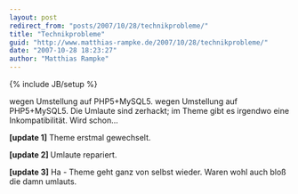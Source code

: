 ```yaml
---
layout: post
redirect_from: "posts/2007/10/28/technikprobleme/"
title: "Technikprobleme"
guid: "http://www.matthias-rampke.de/2007/10/28/technikprobleme/"
date: "2007-10-28 18:23:27"
author: "Matthias Rampke"
---
```

{% include JB/setup %}

wegen Umstellung auf PHP5+MySQL5.
wegen Umstellung auf PHP5+MySQL5.
Die Umlaute sind zerhackt; im Theme gibt es irgendwo eine Inkompatibilit&auml;t. Wird schon...

<strong>[update 1]</strong> Theme erstmal gewechselt.

<strong>[update 2] </strong>Umlaute repariert.

<strong>[update 3]</strong> Ha - Theme geht ganz von selbst wieder. Waren wohl auch blo&szlig; die damn umlauts.

